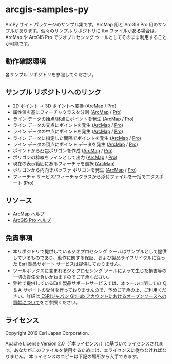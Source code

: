 # arcgis-samples-py

ArcPy サイト パッケージのサンプル集です。ArcMap 用と ArcGIS Pro 用のサンプルがあります。個々のサンプル リポジトリに tbx ファイルがある場合は、ArcMap や ArcGIS Pro でジオプロセシング ツールとしてそのまま利用することが可能です。

## 動作確認環境

各サンプル リポジトリを参照してください。

## サンプル リポジトリへのリンク
* 2D ポイント → 3D ポイントへ変換 ([ArcMap](./ArcMap/data_source/2dto3d_point) / [Pro](./Pro/data_source/2dto3d_point))
* 属性値を基にフィーチャクラスを分割 ([ArcMap](./ArcMap/data_source/split_featureclass) / [Pro](./Pro/data_source/split_featureclass))
* ライン データの始点/終点にポイントを発生 ([ArcMap](./ArcMap/geometry/from_line/add_firstlastpoint) / [Pro](./Pro/geometry/from_line/add_firstlastpoint))
* ライン データの交点にポイントを発生 ([ArcMap](./ArcMap/geometry/from_line/add_junctionpoint) / [Pro](./Pro/geometry/from_line/add_junctionpoint))
* ライン データの中点にポイントを発生 ([ArcMap](./ArcMap/geometry/from_line/add_midpoint) / [Pro](./Pro/geometry/from_line/add_midpoint))
* ライン データに指定した間隔でポイントを発生 ([ArcMap](./ArcMap/geometry/from_line/add_point_interval) / [Pro](./Pro/geometry/from_line/add_point_interval))
* ライン データの頂点にポイント データを発生 ([ArcMap](./ArcMap/geometry/from_line/vertextopoint) / [Pro](./Pro/geometry/from_line/vertextopoint))
* ポイントから凸包ポリゴンを作成 ([ArcMap](./ArcMap/geometry/from_point/create_convexhull) / [Pro](./Pro/geometry/from_point/create_convexhull))
* ポリゴンの枠線をラインとして出力 ([ArcMap](./ArcMap/geometry/from_polygon/polygon_to_line) / [Pro](./Pro/geometry/from_polygon/polygon_to_line))
* 現在の表示範囲にあるフィーチャを選択 ([ArcMap](./Desktop/mapping/select_by_extent))
* ポリゴンから内向きバッファ ポリゴンを発生 ([ArcMap](./Desktop/geometry/from_polygon/create_inside_buffer) / [Pro](./Pro/geometry/from_polygon/create_inside_buffer))
* フィーチャ サービス/フィーチャクラスから添付ファイルを一括でエクスポート ([Pro](./Pro\data_source\export_attachments))

## リソース

* [ArcMap ヘルプ](http://desktop.arcgis.com/ja/desktop/latest/analyze/arcpy/what-is-arcpy-.htm)
* [ArcGIS Pro ヘルプ](http://pro.arcgis.com/ja/pro-app/arcpy/main/arcgis-pro-arcpy-reference.htm)


## 免責事項

  * 本リポジトリで提供しているジオプロセシング ツールはサンプルとして提供しているものであり、動作に関する保証、および製品ライフサイクルに従った Esri 製品サポート サービスは提供しておりません。
  * ツールボックスに含まれるジオプロセシング ツールによって生じた損害等の一切の責任を負いかねますのでご了承ください。
  * 弊社で提供しているEsri 製品サポートサービスでは、本ツールに関しての Ｑ＆Ａ サポートの受付を行っておりませんので、予めご了承の上、ご利用ください。詳細は[
ESRIジャパン GitHub アカウントにおけるオープンソースへの貢献について](https://github.com/EsriJapan/contributing)をご参照ください。


## ライセンス
Copyright 2019 Esri Japan Corporation.

Apache License Version 2.0（「本ライセンス」）に基づいてライセンスされます。あなたがこのファイルを使用するためには、本ライセンスに従わなければなりません。
本ライセンスのコピーは下記の場所から入手できます。